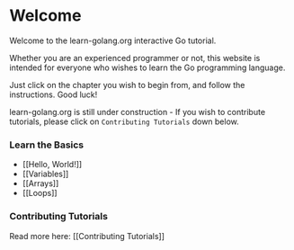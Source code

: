 # Welcome

Welcome to the learn-golang.org interactive Go tutorial. 

Whether you are an experienced programmer or not, this website is intended for everyone who wishes to learn the Go programming language.

Just click on the chapter you wish to begin from, and follow the instructions. Good luck!

learn-golang.org is still under construction - If you wish to contribute tutorials, please click on `Contributing Tutorials` down below.

### Learn the Basics

- [[Hello, World!]]
- [[Variables]]
- [[Arrays]]
- [[Loops]]

### Contributing Tutorials

Read more here: [[Contributing Tutorials]]

